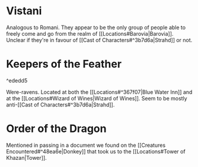 # Vistani
Analogous to Romani. They appear to be the only group of people able to freely come and go from the realm of [[Locations#Barovia|Barovia]]. Unclear if they're in favour of [[Cast of Characters#^3b7d6a|Strahd]] or not.

# Keepers of the Feather

^ededd5

Were-ravens. Located at both the [[Locations#^367f07|Blue Water Inn]] and at the [[Locations#Wizard of Wines|Wizard of Wines]]. Seem to be mostly anti-[[Cast of Characters#^3b7d6a|Strahd]].

# Order of the Dragon
Mentioned in passing in a document we found on the [[Creatures Encountered#^48ea6e|Donkey]] that took us to the [[Locations#Tower of Khazan|Tower]].
